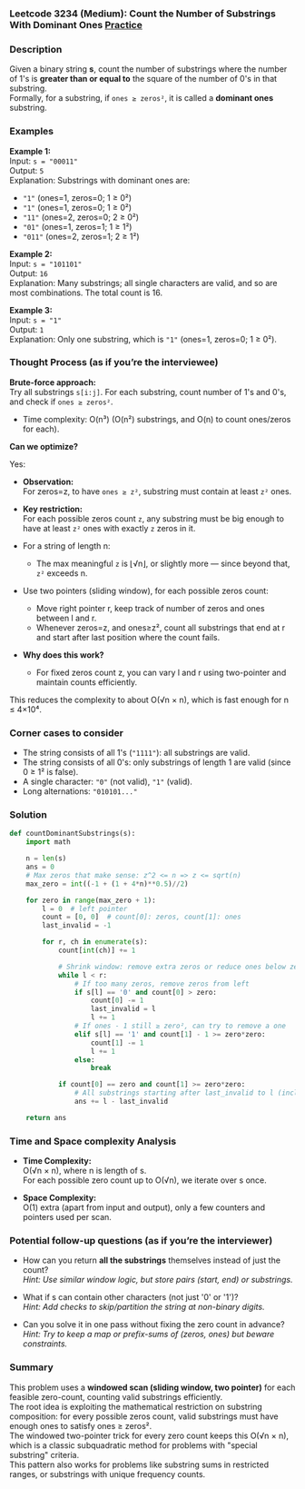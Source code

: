 ### Leetcode 3234 (Medium): Count the Number of Substrings With Dominant Ones [Practice](https://leetcode.com/problems/count-the-number-of-substrings-with-dominant-ones)

### Description  
Given a binary string **s**, count the number of substrings where the number of 1's is **greater than or equal to** the square of the number of 0's in that substring.  
Formally, for a substring, if `ones ≥ zeros²`, it is called a **dominant ones** substring.

### Examples  

**Example 1:**  
Input: `s = "00011"`  
Output: `5`  
Explanation: Substrings with dominant ones are:  
- `"1"` (ones=1, zeros=0; 1 ≥ 0²)  
- `"1"` (ones=1, zeros=0; 1 ≥ 0²)  
- `"11"` (ones=2, zeros=0; 2 ≥ 0²)  
- `"01"` (ones=1, zeros=1; 1 ≥ 1²)  
- `"011"` (ones=2, zeros=1; 2 ≥ 1²)

**Example 2:**  
Input: `s = "101101"`  
Output: `16`  
Explanation: Many substrings; all single characters are valid, and so are most combinations. The total count is 16.

**Example 3:**  
Input: `s = "1"`  
Output: `1`  
Explanation: Only one substring, which is `"1"` (ones=1, zeros=0; 1 ≥ 0²).

### Thought Process (as if you’re the interviewee)  

**Brute-force approach:**  
Try all substrings `s[i:j]`. For each substring, count number of 1's and 0's, and check if `ones ≥ zeros²`.  
- Time complexity: O(n³) (O(n²) substrings, and O(n) to count ones/zeros for each).

**Can we optimize?**

Yes:
- **Observation:**  
  For zeros=z, to have `ones ≥ z²`, substring must contain at least `z²` ones.
- **Key restriction:**  
  For each possible zeros count `z`, any substring must be big enough to have at least `z²` ones with exactly `z` zeros in it.
  
- For a string of length n:
  - The max meaningful `z` is ⌊√n⌋, or slightly more — since beyond that, `z²` exceeds n.

- Use two pointers (sliding window), for each possible zeros count:
  - Move right pointer r, keep track of number of zeros and ones between l and r.
  - Whenever zeros=z, and ones≥z², count all substrings that end at r and start after last position where the count fails.

- **Why does this work?**
  - For fixed zeros count z, you can vary l and r using two-pointer and maintain counts efficiently.

This reduces the complexity to about O(√n × n), which is fast enough for n ≤ 4×10⁴.

### Corner cases to consider  
- The string consists of all 1's (`"1111"`): all substrings are valid.
- The string consists of all 0's: only substrings of length 1 are valid (since 0 ≥ 1² is false).
- A single character: `"0"` (not valid), `"1"` (valid).
- Long alternations: `"010101..."`

### Solution

```python
def countDominantSubstrings(s):
    import math

    n = len(s)
    ans = 0
    # Max zeros that make sense: z^2 <= n => z <= sqrt(n)
    max_zero = int((-1 + (1 + 4*n)**0.5)//2)

    for zero in range(max_zero + 1):
        l = 0  # left pointer
        count = [0, 0]  # count[0]: zeros, count[1]: ones
        last_invalid = -1

        for r, ch in enumerate(s):
            count[int(ch)] += 1

            # Shrink window: remove extra zeros or reduce ones below zero²
            while l < r:
                # If too many zeros, remove zeros from left
                if s[l] == '0' and count[0] > zero:
                    count[0] -= 1
                    last_invalid = l
                    l += 1
                # If ones - 1 still ≥ zero², can try to remove a one
                elif s[l] == '1' and count[1] - 1 >= zero*zero:
                    count[1] -= 1
                    l += 1
                else:
                    break

            if count[0] == zero and count[1] >= zero*zero:
                # All substrings starting after last_invalid to l (inclusive)
                ans += l - last_invalid

    return ans
```

### Time and Space complexity Analysis  

- **Time Complexity:**  
  O(√n × n), where n is length of s.  
  For each possible zero count up to O(√n), we iterate over s once.

- **Space Complexity:**  
  O(1) extra (apart from input and output), only a few counters and pointers used per scan.

### Potential follow-up questions (as if you’re the interviewer)  

- How can you return **all the substrings** themselves instead of just the count?  
  *Hint: Use similar window logic, but store pairs (start, end) or substrings.*

- What if s can contain other characters (not just '0' or '1')?  
  *Hint: Add checks to skip/partition the string at non-binary digits.*

- Can you solve it in one pass without fixing the zero count in advance?  
  *Hint: Try to keep a map or prefix-sums of (zeros, ones) but beware constraints.*

### Summary
This problem uses a **windowed scan (sliding window, two pointer)** for each feasible zero-count, counting valid substrings efficiently.  
The root idea is exploiting the mathematical restriction on substring composition: for every possible zeros count, valid substrings must have enough ones to satisfy ones ≥ zeros².  
The windowed two-pointer trick for every zero count keeps this O(√n × n), which is a classic subquadratic method for problems with "special substring" criteria.  
This pattern also works for problems like substring sums in restricted ranges, or substrings with unique frequency counts.
